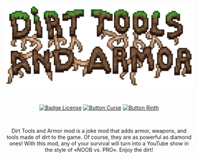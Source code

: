 <div align = "center">

<br>

![Logo]

<br>

[![Badge License]][License]
[![Button Curse]][Curse]
[![Button Rinth]][Rinth]

<br>

</div>

<div align = "center">

Dirt Tools and Armor mod is a joke mod that adds armor, weapons, and tools made of dirt to the game.
Of course, they are as powerful as diamond ones!
With this mod, any of your survival will turn into a YouTube show in the style of «NOOB vs. PRO».
Enjoy the dirt!

</div>

<!----------------------------------------------------------------------------->

[License]: LICENSE

[Curse]: https://www.curseforge.com/minecraft/mc-mods/dirt-tools-and-armor

[Rinth]: https://modrinth.com/mod/dirt-tools-and-armor

[Logo]: appForge/src/main/resources/logo.png

[Badge License]: https://img.shields.io/badge/License-GPL_3-0167a0.svg?style=for-the-badge&labelColor=blue

[Button Curse]: https://img.shields.io/badge/Download-f16436.svg?style=for-the-badge&logoColor=white&logo=CurseForge

[Button Rinth]: https://img.shields.io/badge/Download-f16436.svg?style=for-the-badge&color=green&logoColor=white&logo=Modrinth
